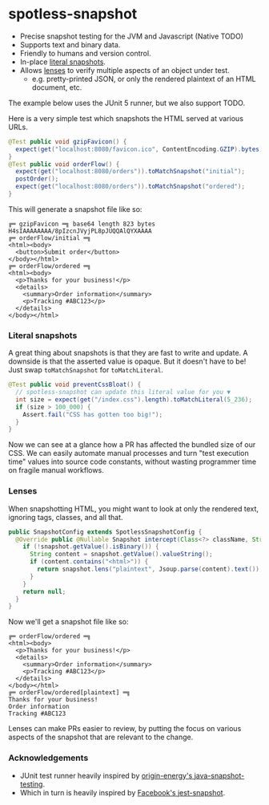 # spotless-snapshot

- Precise snapshot testing for the JVM and Javascript (Native TODO)
- Supports text and binary data.
- Friendly to humans and version control.
- In-place [literal snapshots](#literal-snapshots).
- Allows [lenses](#lenses) to verify multiple aspects of an object under test.
  - e.g. pretty-printed JSON, or only the rendered plaintext of an HTML document, etc.

The example below uses the JUnit 5 runner, but we also support TODO.

Here is a very simple test which snapshots the HTML served at various URLs.

```java
@Test public void gzipFavicon() {
  expect(get("localhost:8080/favicon.ico", ContentEncoding.GZIP).bytes).toMatchSnapshot();
}
@Test public void orderFlow() {
  expect(get("localhost:8080/orders")).toMatchSnapshot("initial");
  postOrder();
  expect(get("localhost:8080/orders")).toMatchSnapshot("ordered");
}
```

This will generate a snapshot file like so:

```
╔═ gzipFavicon ═╗ base64 length 823 bytes
H4sIAAAAAAAA/8pIzcnJVyjPL8pJUQQAlQYXAAAA
╔═ orderFlow/initial ═╗
<html><body>
  <button>Submit order</button>
</body></html>
╔═ orderFlow/ordered ═╗
<html><body>
  <p>Thanks for your business!</p>
  <details>
    <summary>Order information</summary>
    <p>Tracking #ABC123</p>
  </details>
</body></html>
```

### Literal snapshots

A great thing about snapshots is that they are fast to write and update. A downside is that the asserted value is opaque. But it doesn't have to be! Just swap `toMatchSnapshot` for `toMatchLiteral`.

```java
@Test public void preventCssBloat() {
  // spotless-snapshot can update this literal value for you ▼
  int size = expect(get("/index.css").length).toMatchLiteral(5_236);
  if (size > 100_000) {
    Assert.fail("CSS has gotten too big!");
  }
}
```

Now we can see at a glance how a PR has affected the bundled size of our CSS. We can easily automate manual processes and turn "test execution time" values into source code constants, without wasting programmer time on fragile manual workflows.

### Lenses

When snapshotting HTML, you might want to look at only the rendered text, ignoring tags, classes, and all that.

```java
public SnapshotConfig extends SpotlessSnapshotConfig {
  @Override public @Nullable Snapshot intercept(Class<?> className, String testName, Snapshot snapshot) {
    if (!snapshot.getValue().isBinary()) {
      String content = snapshot.getValue().valueString();
      if (content.contains("<html>")) {
        return snapshot.lens("plaintext", Jsoup.parse(content).text());
      }
    }
    return null;
  }
}
```

Now we'll get a snapshot file like so:

```
╔═ orderFlow/ordered ═╗
<html><body>
  <p>Thanks for your business!</p>
  <details>
    <summary>Order information</summary>
    <p>Tracking #ABC123</p>
  </details>
</body></html>
╔═ orderFlow/ordered[plaintext] ═╗
Thanks for your business!
Order information
Tracking #ABC123
```

Lenses can make PRs easier to review, by putting the focus on various aspects of the snapshot that are relevant to the change.

### Acknowledgements

- JUnit test runner heavily inspired by [origin-energy's java-snapshot-testing](https://github.com/origin-energy/java-snapshot-testing).
- Which in turn is heavily inspired by [Facebook's jest-snapshot](https://jestjs.io/docs/snapshot-testing).
